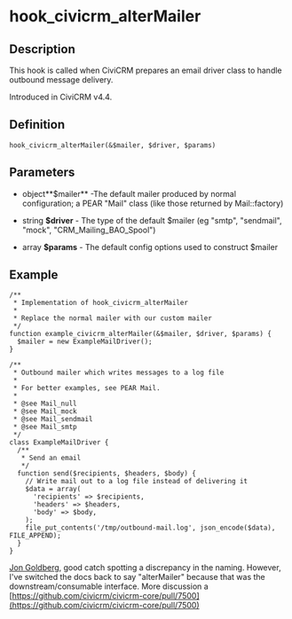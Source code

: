 # hook_civicrm_alterMailer

## Description

This hook is called when CiviCRM prepares an email driver class to
handle outbound message delivery.

Introduced in CiviCRM v4.4.

## Definition

    hook_civicrm_alterMailer(&$mailer, $driver, $params)

## Parameters

-   object**$mailer** -The default mailer produced by normal
    configuration; a PEAR "Mail" class (like those returned by
    Mail::factory)

-   string **$driver** -  The type of the default $mailer (eg "smtp",
    "sendmail", "mock", "CRM_Mailing_BAO_Spool")

-   array **$params** - The default config options used to construct
    $mailer

## Example

    /**
     * Implementation of hook_civicrm_alterMailer
     *
     * Replace the normal mailer with our custom mailer
     */
    function example_civicrm_alterMailer(&$mailer, $driver, $params) {
      $mailer = new ExampleMailDriver();
    }

    /**
     * Outbound mailer which writes messages to a log file
     *
     * For better examples, see PEAR Mail.
     *
     * @see Mail_null
     * @see Mail_mock
     * @see Mail_sendmail
     * @see Mail_smtp
     */
    class ExampleMailDriver {
      /**
       * Send an email
       */
      function send($recipients, $headers, $body) {
        // Write mail out to a log file instead of delivering it
        $data = array(
          'recipients' => $recipients,
          'headers' => $headers,
          'body' => $body,
        );
        file_put_contents('/tmp/outbound-mail.log', json_encode($data), FILE_APPEND);
      }
    }

[Jon Goldberg](https://wiki.civicrm.org/confluence/display/~palantejon), good catch spotting a
discrepancy in the naming. However, I've switched the docs back to say
"alterMailer" because that was the downstream/consumable interface. More
discussion a
[https://github.com/civicrm/civicrm-core/pull/7500](https://github.com/civicrm/civicrm-core/pull/7500)